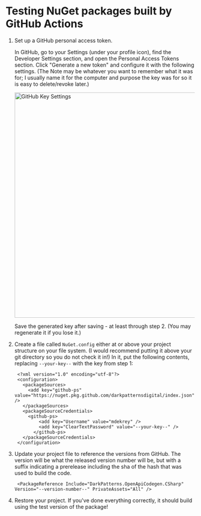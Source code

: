 # Testing NuGet packages built by GitHub Actions

1. Set up a GitHub personal access token.

    In GitHub, go to your Settings (under your profile icon), find the Developer Settings section, and open the Personal Access Tokens section. Click "Generate a new token" and configure it with the following settings. (The Note may be whatever you want to remember what it was for; I usually name it for the computer and purpose the key was for so it is easy to delete/revoke later.)

    <img src="./github-packages-key-settings.png" alt="GitHub Key Settings" width="600" />

    Save the generated key after saving - at least through step 2. (You may regenerate it if you lose it.)

2. Create a file called `NuGet.config` either at or above your project structure on your file system. (I would recommend putting it above your git directory so you do not check it in!) In it, put the following contents, replacing `--your-key--` with the key from step 1:

        <?xml version="1.0" encoding="utf-8"?>
        <configuration>
          <packageSources>
            <add key="github-ps" value="https://nuget.pkg.github.com/darkpatternsdigital/index.json" />
          </packageSources>
          <packageSourceCredentials>
            <github-ps>
                <add key="Username" value="mdekrey" />
                <add key="ClearTextPassword" value="--your-key--" />
              </github-ps>
          </packageSourceCredentials>
        </configuration>

3. Update your project file to reference the versions from GitHub. The version will be what the released version number will be, but with a suffix indicating a prerelease including the sha of the hash that was used to build the code.

        <PackageReference Include="DarkPatterns.OpenApiCodegen.CSharp" Version="--version-number--" PrivateAssets="All" />

4. Restore your project. If you've done everything correctly, it should build using the test version of the package!
